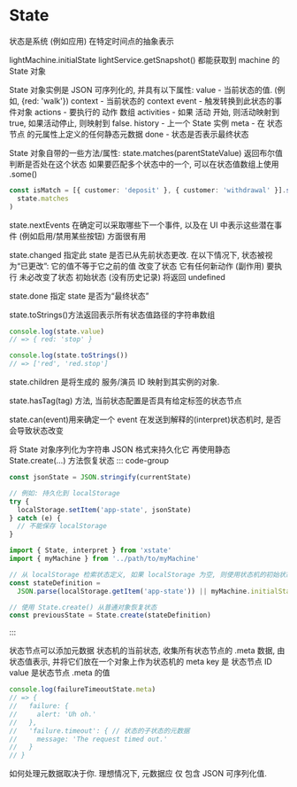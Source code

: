 # State

状态是系统 (例如应用) 在特定时间点的抽象表示

lightMachine.initialState
lightService.getSnapshot() 都能获取到 machine 的 State 对象

State 对象实例是 JSON 可序列化的, 并具有以下属性:
value - 当前状态的值. (例如, {red: 'walk'})
context - 当前状态的 context
event - 触发转换到此状态的事件对象
actions - 要执行的 动作 数组
activities - 如果 活动 开始, 则活动映射到 true, 如果活动停止, 则映射到 false.
history - 上一个 State 实例
meta - 在 状态节点 的元属性上定义的任何静态元数据
done - 状态是否表示最终状态

State 对象自带的一些方法/属性:
state.matches(parentStateValue) 返回布尔值判断是否处在这个状态
如果要匹配多个状态中的一个, 可以在状态值数组上使用 .some()

```ts
const isMatch = [{ customer: 'deposit' }, { customer: 'withdrawal' }].some(
  state.matches
)
```

state.nextEvents 在确定可以采取哪些下一个事件, 以及在 UI 中表示这些潜在事件 (例如启用/禁用某些按钮) 方面很有用

state.changed 指定此 state 是否已从先前状态更改. 在以下情况下, 状态被视为“已更改”:
它的值不等于它之前的值 改变了状态
它有任何新动作 (副作用) 要执行 未必改变了状态
初始状态 (没有历史记录) 将返回 undefined

state.done 指定 state 是否为“最终状态”

state.toStrings()方法返回表示所有状态值路径的字符串数组

```ts
console.log(state.value)
// => { red: 'stop' }

console.log(state.toStrings())
// => ['red', 'red.stop']
```

state.children 是将生成的 服务/演员 ID 映射到其实例的对象. <!-- TODO -->

state.hasTag(tag) 方法, 当前状态配置是否具有给定标签的状态节点

state.can(event)用来确定一个 event 在发送到解释的(interpret)状态机时, 是否会导致状态改变

将 State 对象序列化为字符串 JSON 格式来持久化它
再使用静态 State.create(...) 方法恢复状态
::: code-group

```ts [stringify]
const jsonState = JSON.stringify(currentState)

// 例如: 持久化到 localStorage
try {
  localStorage.setItem('app-state', jsonState)
} catch (e) {
  // 不能保存 localStorage
}
```

```ts [parse]
import { State, interpret } from 'xstate'
import { myMachine } from '../path/to/myMachine'

// 从 localStorage 检索状态定义, 如果 localStorage 为空, 则使用状态机的初始状态
const stateDefinition =
  JSON.parse(localStorage.getItem('app-state')) || myMachine.initialState

// 使用 State.create() 从普通对象恢复状态
const previousState = State.create(stateDefinition)
```

:::

状态节点可以添加元数据
状态机的当前状态, 收集所有状态节点的 .meta 数据, 由状态值表示, 并将它们放在一个对象上作为状态机的 meta
key 是 状态节点 ID
value 是状态节点 .meta 的值

```ts
console.log(failureTimeoutState.meta)
// => {
//   failure: {
//     alert: 'Uh oh.'
//   },
//   'failure.timeout': { // 状态的子状态的元数据
//     message: 'The request timed out.'
//   }
// }
```

如何处理元数据取决于你. 理想情况下, 元数据应 仅 包含 JSON 可序列化值.

